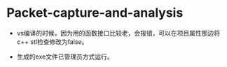 # Packet-capture-and-analysis

- vs编译的时候，因为用的函数接口比较老，会报错，可以在项目属性那边将c++ stl检查修改为false。

- 生成的exe文件已管理员方式运行。